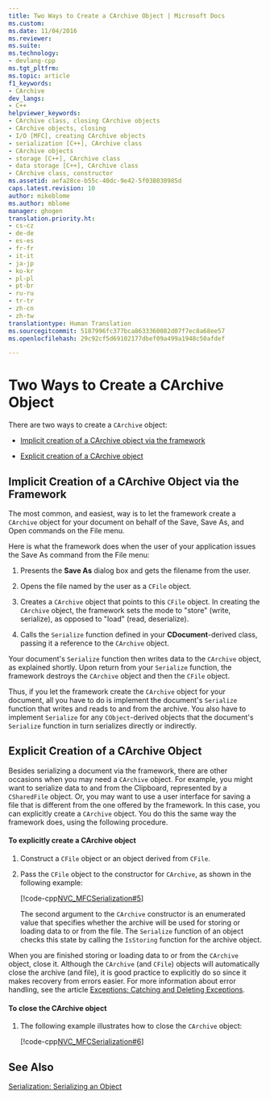 ```yaml
---
title: Two Ways to Create a CArchive Object | Microsoft Docs
ms.custom: 
ms.date: 11/04/2016
ms.reviewer: 
ms.suite: 
ms.technology:
- devlang-cpp
ms.tgt_pltfrm: 
ms.topic: article
f1_keywords:
- CArchive
dev_langs:
- C++
helpviewer_keywords:
- CArchive class, closing CArchive objects
- CArchive objects, closing
- I/O [MFC], creating CArchive objects
- serialization [C++], CArchive class
- CArchive objects
- storage [C++], CArchive class
- data storage [C++], CArchive class
- CArchive class, constructor
ms.assetid: aefa28ce-b55c-40dc-9e42-5f038030985d
caps.latest.revision: 10
author: mikeblome
ms.author: mblome
manager: ghogen
translation.priority.ht:
- cs-cz
- de-de
- es-es
- fr-fr
- it-it
- ja-jp
- ko-kr
- pl-pl
- pt-br
- ru-ru
- tr-tr
- zh-cn
- zh-tw
translationtype: Human Translation
ms.sourcegitcommit: 5187996fc377bca8633360082d07f7ec8a68ee57
ms.openlocfilehash: 29c92cf5d69102177dbef09a499a1948c50afdef

---
```

# Two Ways to Create a CArchive Object
There are two ways to create a `CArchive` object:  
  
-   [Implicit creation of a CArchive object via the framework](#_core_implicit_creation_of_a_carchive_object_via_the_framework)  
  
-   [Explicit creation of a CArchive object](#_core_explicit_creation_of_a_carchive_object)  
  
##  <a name="_core_implicit_creation_of_a_carchive_object_via_the_framework"></a> Implicit Creation of a CArchive Object via the Framework  
 The most common, and easiest, way is to let the framework create a `CArchive` object for your document on behalf of the Save, Save As, and Open commands on the File menu.  
  
 Here is what the framework does when the user of your application issues the Save As command from the File menu:  
  
1.  Presents the **Save As** dialog box and gets the filename from the user.  
  
2.  Opens the file named by the user as a `CFile` object.  
  
3.  Creates a `CArchive` object that points to this `CFile` object. In creating the `CArchive` object, the framework sets the mode to "store" (write, serialize), as opposed to "load" (read, deserialize).  
  
4.  Calls the `Serialize` function defined in your **CDocument**-derived class, passing it a reference to the `CArchive` object.  
  
 Your document's `Serialize` function then writes data to the `CArchive` object, as explained shortly. Upon return from your `Serialize` function, the framework destroys the `CArchive` object and then the `CFile` object.  
  
 Thus, if you let the framework create the `CArchive` object for your document, all you have to do is implement the document's `Serialize` function that writes and reads to and from the archive. You also have to implement `Serialize` for any `CObject`-derived objects that the document's `Serialize` function in turn serializes directly or indirectly.  
  
##  <a name="_core_explicit_creation_of_a_carchive_object"></a> Explicit Creation of a CArchive Object  
 Besides serializing a document via the framework, there are other occasions when you may need a `CArchive` object. For example, you might want to serialize data to and from the Clipboard, represented by a `CSharedFile` object. Or, you may want to use a user interface for saving a file that is different from the one offered by the framework. In this case, you can explicitly create a `CArchive` object. You do this the same way the framework does, using the following procedure.  
  
#### To explicitly create a CArchive object  
  
1.  Construct a `CFile` object or an object derived from `CFile`.  
  
2.  Pass the `CFile` object to the constructor for `CArchive`, as shown in the following example:  
  
     [!code-cpp[NVC_MFCSerialization#5](../mfc/codesnippet/cpp/two-ways-to-create-a-carchive-object_1.cpp)]  
  
     The second argument to the `CArchive` constructor is an enumerated value that specifies whether the archive will be used for storing or loading data to or from the file. The `Serialize` function of an object checks this state by calling the `IsStoring` function for the archive object.  
  
 When you are finished storing or loading data to or from the `CArchive` object, close it. Although the `CArchive` (and `CFile`) objects will automatically close the archive (and file), it is good practice to explicitly do so since it makes recovery from errors easier. For more information about error handling, see the article [Exceptions: Catching and Deleting Exceptions](../mfc/exceptions-catching-and-deleting-exceptions.md).  
  
#### To close the CArchive object  
  
1.  The following example illustrates how to close the `CArchive` object:  
  
     [!code-cpp[NVC_MFCSerialization#6](../mfc/codesnippet/cpp/two-ways-to-create-a-carchive-object_2.cpp)]  
  
## See Also  
 [Serialization: Serializing an Object](../mfc/serialization-serializing-an-object.md)




<!--HONumber=Jan17_HO1-->


